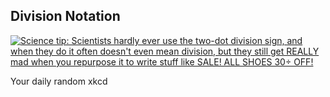 ## Division Notation
[![Science tip: Scientists hardly ever use the two-dot division sign, and when they do it often doesn't even mean division, but they still get REALLY mad when you repurpose it to write stuff like SALE! ALL SHOES 30÷ OFF!](https://imgs.xkcd.com/comics/division_notation.png)](https://xkcd.com/2687/ "Science tip: Scientists hardly ever use the two-dot division sign, and when they do it often doesn't even mean division, but they still get REALLY mad when you repurpose it to write stuff like SALE! ALL SHOES 30÷ OFF!")

Your daily random xkcd
